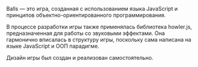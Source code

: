 Balls — это игра, созданная с использованием языка JavaScript и принципов объектно-ориентированного программирования.

В процессе разработки игры также применялась библиотека howler.js, предназначенная для работы со звуковыми эффектами. Она гармонично вписалась в структуру игры, поскольку сама написана на языке JavaScript и ООП парадигме.

Дизайн игры был создан и реализован самостоятельно.
